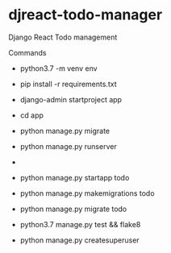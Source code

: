 # djreact-todo-manager

Django React Todo management

Commands

- python3.7 -m venv env
- pip install -r requirements.txt
- django-admin startproject app
- cd app
- python manage.py migrate
- python manage.py runserver
-
- python manage.py startapp todo
- python manage.py makemigrations todo
- python manage.py migrate todo
- python3.7 manage.py test && flake8

- python manage.py createsuperuser
